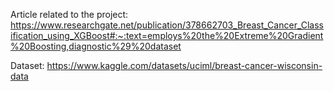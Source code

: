 Article related to the project:
https://www.researchgate.net/publication/378662703_Breast_Cancer_Classification_using_XGBoost#:~:text=employs%20the%20Extreme%20Gradient%20Boosting,diagnostic%29%20dataset



Dataset:
https://www.kaggle.com/datasets/uciml/breast-cancer-wisconsin-data
